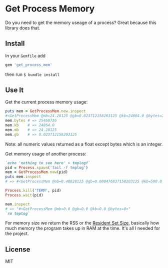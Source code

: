# Get Process Memory

Do you need to get the memory useage of a process? Great because this library does that.

## Install

In your `Gemfile` add

```ruby
gem 'get_process_mem'
```

then run `$ bundle install`


## Use It

Get the current process memory usage:

```ruby
puts mem = GetProcessMem.new.inspect
#<GetProcessMem @mb=24.28125 @gb=0.023712158203125 @kb=24864.0 @bytes=25460736 >
mem.bytes # => 25460736
mem.kb    # => 24864.0
mem.mb    # => 24.28125
mem.gb    # => 0.023712158203125
```

Note: all numeric values returned as a float except bytes which is an integer.

Get memory usage of another process:

```ruby
`echo 'nothing to see here' > tmplogf`
pid = Process.spawn('tail -f tmplog')
mem = GetProcessMem.new(pid)
puts mem.inspect
# => #<GetProcessMem @mb=0.48828125 @gb=0.000476837158203125 @kb=500.0 @bytes=512000 >

Process.kill('TERM', pid)
Process.wait(pid)

mem.inspect
# => "#<GetProcessMem @mb=0.0 @gb=0.0 @kb=0.0 @bytes=0>"
`rm tmplog`
```

For memory size we return the RSS or the [Resident Set Size](http://en.wikipedia.org/wiki/Resident_set_size), basically how much memory the program takes up in RAM at the time. It's all I needed for the project.



## License

MIT

